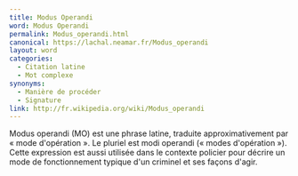 ```yaml
---
title: Modus Operandi
word: Modus Operandi
permalink: Modus_operandi.html
canonical: https://lachal.neamar.fr/Modus_operandi
layout: word
categories:
  - Citation latine
  - Mot complexe
synonyms:
  - Manière de procéder
  - Signature
link: http://fr.wikipedia.org/wiki/Modus_operandi
---
```


Modus operandi (MO) est une phrase latine, traduite approximativement par « mode d'opération ». Le pluriel est modi operandi (« modes d'opération »). Cette expression est aussi utilisée dans le contexte policier pour décrire un mode de fonctionnement typique d'un criminel et ses façons d'agir.

